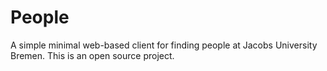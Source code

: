 People
======
A simple minimal web-based client for finding people at Jacobs University Bremen.
This is an open source project.
